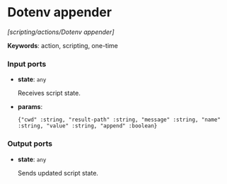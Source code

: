 # Dotenv appender

_[scripting/actions/Dotenv appender]_

__Keywords__: action, scripting, one-time

### Input ports

* __state__: ` any `

    Receives script state.  


* __params__: 
    ```
    {"cwd" :string, "result-path" :string, "message" :string, "name" :string, "value" :string, "append" :boolean}
    ```

### Output ports

* __state__: ` any `

    Sends updated script state.  

